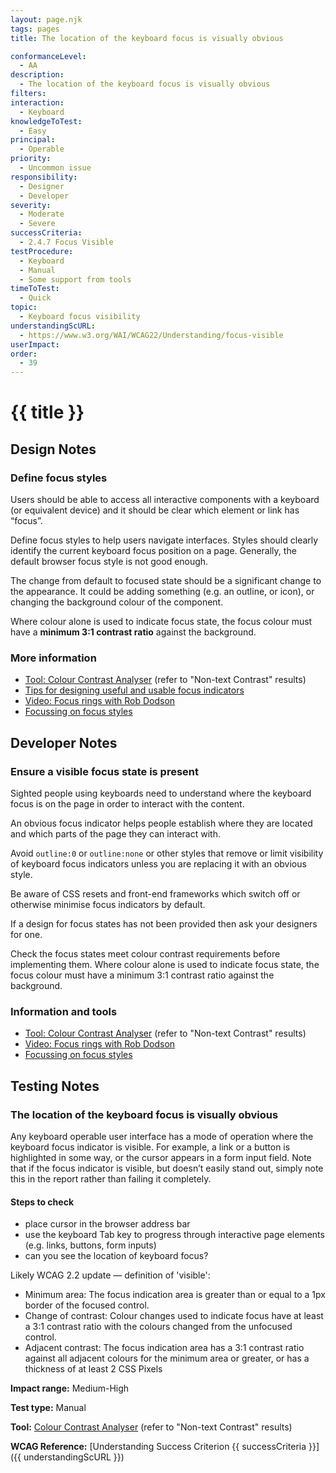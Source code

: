 ```yaml
---
layout: page.njk
tags: pages
title: The location of the keyboard focus is visually obvious

conformanceLevel:
  - AA
description:
  - The location of the keyboard focus is visually obvious
filters:
interaction:
  - Keyboard
knowledgeToTest:
  - Easy
principal:
  - Operable
priority:
  - Uncommon issue
responsibility:
  - Designer
  - Developer
severity:
  - Moderate
  - Severe
successCriteria:
  - 2.4.7 Focus Visible
testProcedure:
  - Keyboard
  - Manual
  - Some support from tools
timeToTest:
  - Quick
topic:
  - Keyboard focus visibility
understandingScURL:
  - https://www.w3.org/WAI/WCAG22/Understanding/focus-visible
userImpact:
order:
  - 39
---
```


# {{ title }}

## Design Notes

### Define focus styles

Users should be able to access all interactive components with a keyboard (or equivalent device) and it should be clear which element or link has “focus”.

Define focus styles to help users navigate interfaces. Styles should clearly identify the current keyboard focus position on a page. Generally, the default browser focus style is not good enough.

The change from default to focused state should be a significant change to the appearance. It could be adding something (e.g. an outline, or icon), or changing the background colour of the component.

Where colour alone is used to indicate focus state, the focus colour must have a **minimum 3:1 contrast ratio** against the background.

### More information

- [Tool: Colour Contrast Analyser](https://developer.paciellogroup.com/resources/contrastanalyser/) (refer to "Non-text Contrast" results)
- [Tips for designing useful and usable focus indicators](https://www.deque.com/blog/give-site-focus-tips-designing-usable-focus-indicators/)
- [Video: Focus rings with Rob Dodson](https://www.youtube.com/watch?v=ilj2P5-5CjI&list=PLNYkxOF6rcICWx0C9LVWWVqvHlYJyqw7g&index=15)
- [Focussing on focus styles](https://css-tricks.com/focusing-on-focus-styles/)

## Developer Notes

### Ensure a visible focus state is present

Sighted people using keyboards need to understand where the keyboard focus is on the page in order to interact with the content.

An obvious focus indicator helps people establish where they are located and which parts of the page they can interact with.

Avoid `outline:0` or `outline:none` or other styles that remove or limit visibility of keyboard focus indicators unless you are replacing it with an obvious style.

Be aware of CSS resets and front-end frameworks which switch off or otherwise minimise focus indicators by default.

If a design for focus states has not been provided then ask your designers for one.

Check the focus states meet colour contrast requirements before implementing them. Where colour alone is used to indicate focus state, the focus colour must have a minimum 3:1 contrast ratio against the background.

### Information and tools

- [Tool: Colour Contrast Analyser](https://developer.paciellogroup.com/resources/contrastanalyser/) (refer to "Non-text Contrast" results)
- [Video: Focus rings with Rob Dodson](https://www.youtube.com/watch?v=ilj2P5-5CjI&list=PLNYkxOF6rcICWx0C9LVWWVqvHlYJyqw7g&index=15)
- [Focussing on focus styles](https://css-tricks.com/focusing-on-focus-styles/)

## Testing Notes

### The location of the keyboard focus is visually obvious

Any keyboard operable user interface has a mode of operation where
the keyboard focus indicator is visible. For example, a link or a button is highlighted in some way, or the cursor appears in a form input field. Note that if the focus indicator is visible, but doesn’t easily stand out, simply note this in the report rather than failing it completely.

#### Steps to check

- place cursor in the browser address bar
- use the keyboard Tab key to progress through interactive page elements (e.g. links, buttons, form inputs)
- can you see the location of keyboard focus?

Likely WCAG 2.2 update — definition of 'visible':

- Minimum area: The focus indication area is greater than or equal to a 1px border of the focused control.
- Change of contrast: Colour changes used to indicate focus have at least a 3:1 contrast ratio with the colours changed from the unfocused control.
- Adjacent contrast: The focus indication area has a 3:1 contrast ratio against all adjacent colours for the minimum area or greater, or has a thickness of at least 2 CSS Pixels

**Impact range:** Medium-High

**Test type:** Manual

**Tool:** [Colour Contrast Analyser](https://developer.paciellogroup.com/resources/contrastanalyser/) (refer to "Non-text Contrast" results)

**WCAG Reference:** [Understanding Success Criterion {{ successCriteria }}]({{ understandingScURL }})
